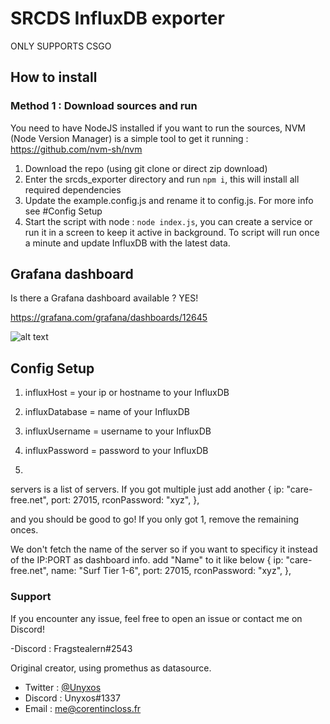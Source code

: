 # SRCDS InfluxDB exporter

ONLY SUPPORTS CSGO

## How to install

### Method 1 : Download sources and run

You need to have NodeJS installed if you want to run the sources, NVM (Node Version Manager) is a simple tool to get it running : https://github.com/nvm-sh/nvm

1. Download the repo (using git clone or direct zip download)
2. Enter the srcds_exporter directory and run `npm i`, this will install all required dependencies
3. Update the example.config.js and rename it to config.js. For more info see #Config Setup
4. Start the script with node : `node index.js`, you can create a service or run it in a screen to keep it active in background. To script will run once a minute and update InfluxDB with the latest data.

## Grafana dashboard

Is there a Grafana dashboard available ? YES!

https://grafana.com/grafana/dashboards/12645

![alt text](https://user-images.githubusercontent.com/13179116/87427585-4f7b1000-c5e1-11ea-92fd-a674196b3aa6.png)

## Config Setup

1. influxHost = your ip or hostname to your InfluxDB
2. influxDatabase = name of your InfluxDB
3. influxUsername = username to your InfluxDB
4. influxPassword = password to your InfluxDB

5. 
servers is a list of servers. If you got multiple just add another
{
ip: "care-free.net",
port: 27015,
rconPassword: "xyz",
},

and you should be good to go! If you only got 1, remove the remaining onces.

We don't fetch the name of the server so if you want to specificy it instead of the IP:PORT as dashboard info. add "Name" to it like below
{
ip: "care-free.net",
name: "Surf Tier 1-6",
port: 27015,
rconPassword: "xyz",
},

### Support

If you encounter any issue, feel free to open an issue or contact me on Discord!

-Discord : Fragstealern#2543

Original creator, using promethus as datasource.

- Twitter : [@Unyxos](https://twitter.com/Unyxos)
- Discord : Unyxos#1337
- Email : [me@corentincloss.fr](mailto://me@corentincloss.fr)
